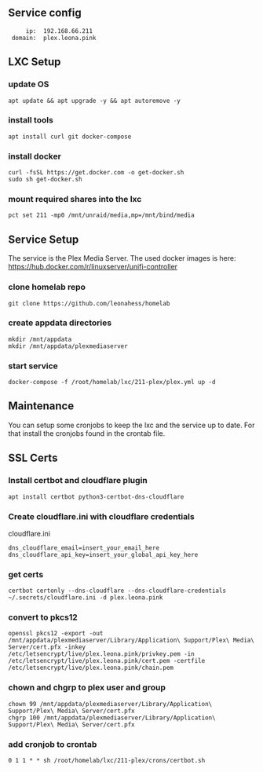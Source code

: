 ## Service config

```
     ip:  192.168.66.211
 domain:  plex.leona.pink
```

## LXC Setup

### update OS

```
apt update && apt upgrade -y && apt autoremove -y
```

### install tools

```
apt install curl git docker-compose
```

### install docker

```
curl -fsSL https://get.docker.com -o get-docker.sh
sudo sh get-docker.sh
```

### mount required shares into the lxc

```
pct set 211 -mp0 /mnt/unraid/media,mp=/mnt/bind/media
```

## Service Setup

The service is the Plex Media Server.
The used docker images is here: https://hub.docker.com/r/linuxserver/unifi-controller

### clone homelab repo

```
git clone https://github.com/leonahess/homelab
```

### create appdata directories

```
mkdir /mnt/appdata
mkdir /mnt/appdata/plexmediaserver
```

### start service

```
docker-compose -f /root/homelab/lxc/211-plex/plex.yml up -d
```

## Maintenance

You can setup some cronjobs to keep the lxc and the service up to date. For that install the cronjobs found in the crontab file. 

## SSL Certs

### Install certbot and cloudflare plugin

```
apt install certbot python3-certbot-dns-cloudflare
```

### Create cloudflare.ini with cloudflare credentials

cloudflare.ini
```
dns_cloudflare_email=insert_your_email_here
dns_cloudflare_api_key=insert_your_global_api_key_here
```

### get certs

```
certbot certonly --dns-cloudflare --dns-cloudflare-credentials ~/.secrets/cloudflare.ini -d plex.leona.pink
```

### convert to pkcs12

```
openssl pkcs12 -export -out /mnt/appdata/plexmediaserver/Library/Application\ Support/Plex\ Media\ Server/cert.pfx -inkey /etc/letsencrypt/live/plex.leona.pink/privkey.pem -in /etc/letsencrypt/live/plex.leona.pink/cert.pem -certfile /etc/letsencrypt/live/plex.leona.pink/chain.pem
```

### chown and chgrp to plex user and group

```
chown 99 /mnt/appdata/plexmediaserver/Library/Application\ Support/Plex\ Media\ Server/cert.pfx
chgrp 100 /mnt/appdata/plexmediaserver/Library/Application\ Support/Plex\ Media\ Server/cert.pfx
```

### add cronjob to crontab

```
0 1 1 * * sh /root/homelab/lxc/211-plex/crons/certbot.sh
```
